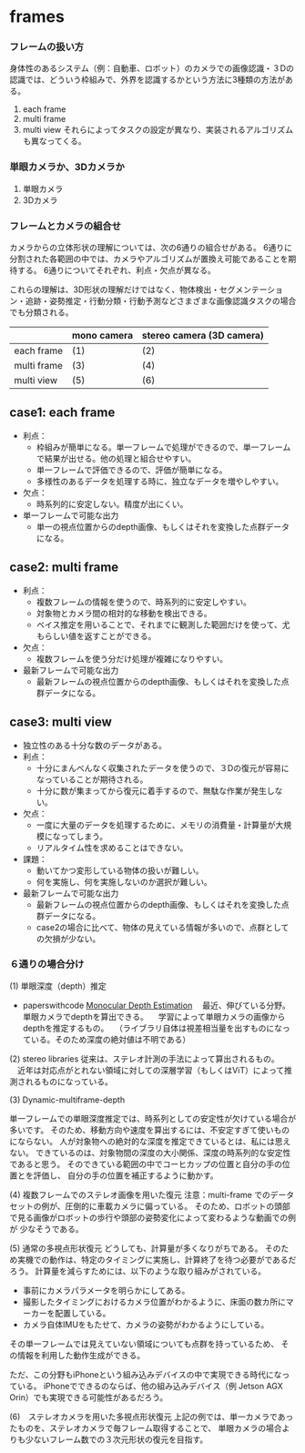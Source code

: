 # frames
### フレームの扱い方
身体性のあるシステム（例：自動車、ロボット）のカメラでの画像認識・３Dの認識では、どういう枠組みで、外界を認識するかという方法に3種類の方法がある。

1. each frame
2. multi frame
3. multi view
それらによってタスクの設定が異なり、実装されるアルゴリズムも異なってくる。

### 単眼カメラか、3Dカメラか
1. 単眼カメラ
2. 3Dカメラ

### フレームとカメラの組合せ

カメラからの立体形状の理解については、次の6通りの組合せがある。 
6通りに分割された各範囲の中では、カメラやアルゴリズムが置換え可能であることを期待する。
6通りについてそれぞれ、利点・欠点が異なる。

これらの理解は、3D形状の理解だけではなく、物体検出・セグメンテーション・追跡・姿勢推定・行動分類・行動予測などさまざまな画像認識タスクの場合でも分類される。

| |mono camera | stereo camera (3D camera) |
|---|----|---------------------------|
| each frame | (1) | (2)                       |
| multi frame | (3) | (4)                       |
| multi view | (5) | (6)                       |


## case1: each frame
- 利点：
    - 枠組みが簡単になる。単一フレームで処理ができるので、単一フレームで結果が出せる。他の処理と組合せやすい。
    - 単一フレームで評価できるので、評価が簡単になる。
    - 多様性のあるデータを処理する時に、独立なデータを増やしやすい。
- 欠点：
    - 時系列的に安定しない。精度が出にくい。 
- 単一フレームで可能な出力
  - 単一の視点位置からのdepth画像、もしくはそれを変換した点群データになる。
## case2: multi frame
- 利点：
    - 複数フレームの情報を使うので、時系列的に安定しやすい。
    - 対象物とカメラ間の相対的な移動を検出できる。
    - ベイス推定を用いることで、それまでに観測した範囲だけを使って、尤もらしい値を返すことができる。
- 欠点：
    - 複数フレームを使う分だけ処理が複雑になりやすい。 
- 最新フレームで可能な出力
  - 最新フレームの視点位置からのdepth画像、もしくはそれを変換した点群データになる。
## case3: multi view
- 独立性のある十分な数のデータがある。
- 利点：
    - 十分にまんべんなく収集されたデータを使うので、３Dの復元が容易になっていることが期待される。
    - 十分に数が集まってから復元に着手するので、無駄な作業が発生しない。
- 欠点：
    - 一度に大量のデータを処理するために、メモリの消費量・計算量が大規模になってしまう。
    - リアルタイム性を求めることはできない。
- 課題：
  - 動いてかつ変形している物体の扱いが難しい。
  - 何を実施し、何を実施しないのか選択が難しい。
- 最新フレームで可能な出力
  - 最新フレームの視点位置からのdepth画像、もしくはそれを変換した点群データになる。
  - case2の場合に比べて、物体の見えている情報が多いので、点群としての欠損が少ない。


### ６通りの場合分け

(1) 単眼深度（depth）推定
- paperswithcode [Monocular Depth Estimation](https://paperswithcode.com/task/monocular-depth-estimation)
　最近、伸びている分野。単眼カメラでdepthを算出できる。
　学習によって単眼カメラの画像からdepthを推定するもの。
　（ライブラリ自体は視差相当量を出すものになっている。そのため深度の絶対値は不明である）

(2) stereo libraries
  従来は、ステレオ計測の手法によって算出されるもの。
　近年は対応点がとれない領域に対しての深層学習（もしくはViT）によって推測されるものになっている。

(3) Dynamic-multiframe-depth

単一フレームでの単眼深度推定では、時系列としての安定性が欠けている場合が多いです。
そのため、移動方向や速度を算出するには、不安定すぎて使いものにならない。
人が対象物への絶対的な深度を推定できているとは、私には思えない。
できているのは、対象物間の深度の大小関係、深度の時系列的な安定性であると思う。
そのできている範囲の中でコーヒカップの位置と自分の手の位置とを評価し、
自分の手の位置を補正するように動かす。


(4) 複数フレームでのステレオ画像を用いた復元
注意：multi-frame でのデータセットの例が、圧倒的に車載カメラに偏っている。
そのため、ロボットの頭部で見る画像がロボットの歩行や頭部の姿勢変化によって変わるような動画での例が
少なそうである。

(5) 通常の多視点形状復元
どうしても、計算量が多くなりがちである。
そのため実機での動作は、特定のタイミングに実施し、計算終了を待つ必要がであるだろう。
計算量を減らすためには、以下のような取り組みがされている。
- 事前にカメラパラメータを明らかにしてある。
- 撮影したタイミングにおけるカメラ位置がわかるように、床面の数カ所にマーカーを配置している。
- カメラ自体IMUをもたせて、カメラの姿勢がわかるようにしている。

その単一フレームでは見えていない領域についても点群を持っているため、
その情報を利用した動作生成ができる。

ただ、この分野もiPhoneという組み込みデバイスの中で実現できる時代になっている。
iPhoneでできるのならば、他の組み込みデバイス（例 Jetson AGX Orin）でも実現できる可能性があるだろう。

(6)　ステレオカメラを用いた多視点形状復元
上記の例では、単一カメラであったものを、ステレオカメラで毎フレーム取得することで、
単眼カメラの場合よりも少ないフレーム数での３次元形状の復元を目指す。


